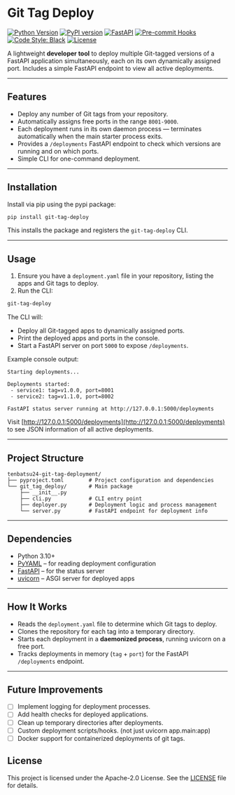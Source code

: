 # Git Tag Deploy

[![Python Version](https://img.shields.io/badge/python-3.10+-blue.svg)](https://www.python.org/)
[![PyPI version](https://img.shields.io/pypi/v/git-tag-deploy.svg)](https://pypi.org/project/git-tag-deploy/)
[![FastAPI](https://img.shields.io/badge/FastAPI-0.100+-009688?logo=fastapi)](https://fastapi.tiangolo.com/)
[![Pre-commit Hooks](https://img.shields.io/badge/pre--commit-enabled-brightgreen?logo=pre-commit)](https://pre-commit.com/)
[![Code Style: Black](https://img.shields.io/badge/code%20style-black-black.svg)](https://github.com/psf/black)
[![License](https://img.shields.io/badge/License-Apache%202.0-blue.svg)](LICENSE)

A lightweight **developer tool** to deploy multiple Git-tagged versions of a FastAPI application simultaneously, each on its own dynamically assigned port. Includes a simple FastAPI endpoint to view all active deployments.

---

## Features

- Deploy any number of Git tags from your repository.
- Automatically assigns free ports in the range `8001-9000`.
- Each deployment runs in its own daemon process — terminates automatically when the main starter process exits.
- Provides a `/deployments` FastAPI endpoint to check which versions are running and on which ports.
- Simple CLI for one-command deployment.

---

## Installation

Install via pip using the pypi package:

```bash
pip install git-tag-deploy
````

This installs the package and registers the `git-tag-deploy` CLI.

---

## Usage

1. Ensure you have a `deployment.yaml` file in your repository, listing the apps and Git tags to deploy.
2. Run the CLI:

```bash
git-tag-deploy
```

The CLI will:

* Deploy all Git-tagged apps to dynamically assigned ports.
* Print the deployed apps and ports in the console.
* Start a FastAPI server on port `5000` to expose `/deployments`.

Example console output:

```
Starting deployments...

Deployments started:
 - service1: tag=v1.0.0, port=8001
 - service2: tag=v1.1.0, port=8002

FastAPI status server running at http://127.0.0.1:5000/deployments
```

Visit [http://127.0.0.1:5000/deployments](http://127.0.0.1:5000/deployments) to see JSON information of all active deployments.

---

## Project Structure

```
tenbatsu24-git-tag-deployment/
├── pyproject.toml        # Project configuration and dependencies
└── git_tag_deploy/       # Main package
    ├── __init__.py
    ├── cli.py            # CLI entry point
    ├── deployer.py       # Deployment logic and process management
    └── server.py         # FastAPI endpoint for deployment info
```

---

## Dependencies

* Python 3.10+
* [PyYAML](https://pyyaml.org/) – for reading deployment configuration
* [FastAPI](https://fastapi.tiangolo.com/) – for the status server
* [uvicorn](https://www.uvicorn.org/) – ASGI server for deployed apps

---

## How It Works

* Reads the `deployment.yaml` file to determine which Git tags to deploy.
* Clones the repository for each tag into a temporary directory.
* Starts each deployment in a **daemonized process**, running uvicorn on a free port.
* Tracks deployments in memory (`tag` + `port`) for the FastAPI `/deployments` endpoint.

---

## Future Improvements
* [ ] Implement logging for deployment processes.
* [ ] Add health checks for deployed applications.
* [ ] Clean up temporary directories after deployments.
* [ ] Custom deployment scripts/hooks. (not just uvicorn app.main:app)
* [ ] Docker support for containerized deployments of git tags.

## License

This project is licensed under the Apache-2.0 License. See the [LICENSE](LICENSE) file for details.
